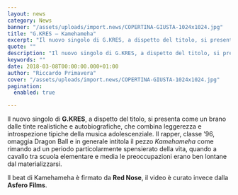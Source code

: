 ```yaml
---
layout: news
category: News
banner: "/assets/uploads/import.news/COPERTINA-GIUSTA-1024x1024.jpg"
title: "G.KRES – Kamehameha"
excerpt: "Il nuovo singolo di G.KRES, a dispetto del titolo, si presenta come un brano dalle tinte realistiche e autobiografiche, che combina leggerezza e introspezione tipiche della musica adolescenziale. Il rapper, classe ’96, omaggia Dragon Ball e in generale intitola il pezzo Kamehameha come rimando ad un periodo particolarmente spensierato della vita, quando a cavallo tra [&hellip"
quote: ""
description: "Il nuovo singolo di G.KRES, a dispetto del titolo, si presenta come un brano dalle tinte realistiche e autobiografiche, che combina leggerezza e introspezione tipiche della musica adolescenziale. Il rapper, classe ’96, omaggia Dragon Ball e in generale intitola il pezzo Kamehameha come rimando ad un periodo particolarmente spensierato della vita, quando a cavallo tra [&hellip"
keywords: ""
date: 2018-03-08T00:00:00.000+01:00
author: "Riccardo Primavera"
cover: "/assets/uploads/import.news/COPERTINA-GIUSTA-1024x1024.jpg"
pagination:
  enabled: true

---
```


Il nuovo singolo di **G.KRES**, a dispetto del titolo, si presenta come un brano dalle tinte realistiche e autobiografiche, che combina leggerezza e introspezione tipiche della musica adolescenziale. Il rapper, classe ’96, omaggia Dragon Ball e in generale intitola il pezzo _Kamehameha_ come rimando ad un periodo particolarmente spensierato della vita, quando a cavallo tra scuola elementare e media le preoccupazioni erano ben lontane dal materializzarsi.

Il beat di Kamehameha è firmato da **Red Nose**, il video è curato invece dalla **Asfero Films**.